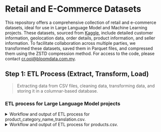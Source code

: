 # Retail and E-Commerce Datasets

This repository offers a comprehensive collection of retail and e-commerce datasets, ideal for use in Large Language Model and Machine Learning projects. These datasets, sourced from [Kaggle](https://www.kaggle.com/datasets/olistbr/brazilian-ecommerce), include detailed customer information, geolocation data, order details, product information, and seller information. To facilitate collaboration across multiple parties, we transformed these datasets, saved them in Parquet files, and compressed them using the ZSTD compression method. For access to the code, please contact cr.ooi@bloomdata.com.my.

## Step 1: ETL Process (Extract, Transform, Load)

> Extracting data from CSV files, cleaning data, transforming data, and storing it in a columnar-based database.

### ETL process for Large Language Model projects

<details>
<summary>
Workflow and output of ETL process for product_category_name_translation.csv.
</summary>

- Checking data type consistency, missing values, and duplicate values before processing.

  > The `product_category_name_translation.csv` file has no missing values and duplicate values across all the columns.
  
  > Even though there is no missing value found, there is a need to check further for data integrity.
  
  > Below is the summary of data types, missing, and duplicate values before processing.
  
  ```
  +---+-------------------------------+-----------+----------------+------------------+
  |   | Column                        | Data Type | Missing Values | Duplicate Values |
  +---+-------------------------------+-----------+----------------+------------------+
  | 0 | product_category_name         | object    | 0              | 0                |
  | 1 | product_category_name_english | object    | 0              | 0                |
  +---+-------------------------------+-----------+----------------+------------------+
  ```

- Checking and converting columns to object data type to enable replacement of empty strings, null values, and 'nan' values with 'Unknown'.

  > Column: `product_category_name` already in object data type.
  
  > Column: `product_category_name_english` already in object data type.

- Checking and replacing empty strings, null values, and 'nan' values in each object column with 'Unknown'.
  
  > No empty strings, null values, or 'nan' values found in column: `product_category_name`.
  
  > No empty strings, null values, or 'nan' values found in column: `product_category_name_english`.

- Checking and refining column: `product_category_name` for text with diacritics and special characters.
  
  > No text with diacritics and special characters found in column: `product_category_name`.

- Checking and refining column: `product_category_name_english` for text with diacritics and special characters.

  > No text with diacritics and special characters found in column: `product_category_name_english`.

- Since all the columns are unique and they will be merged with `products` table later, no further data transformation is needed.

- Below are the first 3 rows of the `product_category_name_translation` table after processing and storing in the database.

- The complete table is available in `product_category_name_translation.parquet`.

```
+---+------------------------+-------------------------------+
|   | product_category_name  | product_category_name_english |
+---+------------------------+-------------------------------+
| 0 | beleza_saude           | health_beauty                 |
| 1 | informatica_acessorios | computers_accessories         |
| 2 | automotivo             | auto                          |
+---+------------------------+-------------------------------+
```
</details>

<details>
<summary>
Workflow and output of ETL process for products.csv.
</summary>

- Checking data type consistency, missing values, and duplicate values before processing.

  > The `products.csv` file has some missing values and contains duplicate values in most of the columns.
  
  > Below is the summary of data types, missing, and duplicate values before processing.

  ```
  +---+----------------------------+-----------+----------------+------------------+
  |   | Column                     | Data Type | Missing Values | Duplicate Values |
  +---+----------------------------+-----------+----------------+------------------+
  | 0 | product_id                 | object    | 0              | 0                |
  | 1 | product_category_name      | object    | 610            | 32877            |
  | 2 | product_name_lenght        | float64   | 610            | 32884            |
  | 3 | product_description_lenght | float64   | 610            | 29990            |
  | 4 | product_photos_qty         | float64   | 610            | 32931            |
  | 5 | product_weight_g           | float64   | 2              | 30746            |
  | 6 | product_length_cm          | float64   | 2              | 32851            |
  | 7 | product_height_cm          | float64   | 2              | 32848            |
  | 8 | product_width_cm           | float64   | 2              | 32855            |
  +---+----------------------------+-----------+----------------+------------------+
  ```

- Merge `products` table with `product_category_name_translation` table to update product category names from Portugues to English.

- Checking data type consistency, missing values, and duplicate values after joining.

  > The merged DataFrame shows an increase in missing and duplicate values, particularly in the `product_category_name_english` column.
  
  > Below is the summary of data types, missing, and duplicate values after joining.

  ```
  +---+-------------------------------+-----------+----------------+------------------+
  |   | Column                        | Data Type | Missing Values | Duplicate Values |
  +---+-------------------------------+-----------+----------------+------------------+
  | 0 | product_id                    | object    | 0              | 0                |
  | 1 | product_category_name_english | object    | 623            | 32879            |
  | 2 | product_name_lenght           | float64   | 610            | 32884            |
  | 3 | product_description_lenght    | float64   | 610            | 29990            |
  | 4 | product_photos_qty            | float64   | 610            | 32931            |
  | 5 | product_weight_g              | float64   | 2              | 30746            |
  | 6 | product_length_cm             | float64   | 2              | 32851            |
  | 7 | product_height_cm             | float64   | 2              | 32848            |
  | 8 | product_width_cm              | float64   | 2              | 32855            |
  +---+-------------------------------+-----------+----------------+------------------+
  ```

- Checking and converting columns to object data type to enable replacement of empty strings, null values, and 'nan' values with 'Unknown'.
  
  > Column: `product_id` already in object data type.

  > Column: `product_category_name_english` already in object data type.

  > Converted column: `product_name_lenght` from float64 to object data type.

  > Converted column: `product_description_lenght` from float64 to object data type.

  > Converted column: `product_photos_qty` from float64 to object data type.

  > Converted column: `product_weight_g` from float64 to object data type.

  > Converted column: `product_length_cm` from float64 to object data type.

  > Converted column: `product_height_cm` from float64 to object data type.

  > Converted column: `product_width_cm` from float64 to object data type.

- Checking data type consistency, missing values, and duplicate values after converting data types.

  > The DataFrame now shows missing values only in the `product_category_name_english` column. Duplicate values remain the same.
  
  > There is a need to check further for data integrity.
  
  > Below is the summary of data types, missing, and duplicate values after converting data types.

  ```
  +---+-------------------------------+-----------+----------------+------------------+
  |   | Column                        | Data Type | Missing Values | Duplicate Values |
  +---+-------------------------------+-----------+----------------+------------------+
  | 0 | product_id                    | object    | 0              | 0                |
  | 1 | product_category_name_english | object    | 623            | 32879            |
  | 2 | product_name_lenght           | object    | 0              | 32884            |
  | 3 | product_description_lenght    | object    | 0              | 29990            |
  | 4 | product_photos_qty            | object    | 0              | 32931            |
  | 5 | product_weight_g              | object    | 0              | 30746            |
  | 6 | product_length_cm             | object    | 0              | 32851            |
  | 7 | product_height_cm             | object    | 0              | 32848            |
  | 8 | product_width_cm              | object    | 0              | 32855            |
  +---+-------------------------------+-----------+----------------+------------------+
  ```

- Checking and replacing empty strings, null values, and 'nan' values in each object column with 'Unknown'.

  > No empty strings, null values, or 'nan' values found in column: `product_id`.
  
  > Empty strings, null values, or 'nan' values found in column: `product_category_name_english`. Replaced with 'Unknown'.

  > Empty strings, null values, or 'nan' values found in column: `product_name_lenght`. Replaced with 'Unknown'.

  > Empty strings, null values, or 'nan' values found in column: `product_description_lenght`. Replaced with 'Unknown'.

  > Empty strings, null values, or 'nan' values found in column: `product_photos_qty`. Replaced with 'Unknown'.

  > Empty strings, null values, or 'nan' values found in column: `product_weight_g`. Replaced with 'Unknown'.

  > Empty strings, null values, or 'nan' values found in column: `product_length_cm`. Replaced with 'Unknown'.

  > Empty strings, null values, or 'nan' values found in column: `product_height_cm`. Replaced with 'Unknown'.

  > Empty strings, null values, or 'nan' values found in column: `product_width_cm`. Replaced with 'Unknown'.

- Checking and refining column: `product_id` for text with diacritics and special characters.

  > No text with diacritics and special characters found in column: `product_id`.

- Checking and refining column: `product_category_name_english` for text with diacritics and special characters.

  > No text with diacritics and special characters found in column: `product_category_name_english`.

- Checking and refining column: `product_name_lenght` for text with diacritics and special characters.

  > No text with diacritics and special characters found in column: `product_name_lenght`.

- Checking and refining column: `product_description_lenght` for text with diacritics and special characters.

  > No text with diacritics and special characters found in column: `product_description_lenght`.

- Checking and refining column: `product_photos_qty` for text with diacritics and special characters.

  > No text with diacritics and special characters found in column: `product_photos_qty`.

- Checking and refining column: `product_weight_g` for text with diacritics and special characters.

  > No text with diacritics and special characters found in column: `product_weight_g`.

- Checking and refining column: `product_length_cm` for text with diacritics and special characters.

  > No text with diacritics and special characters found in column: `product_length_cm`.

- Checking and refining column: `product_height_cm` for text with diacritics and special characters.

  > No text with diacritics and special characters found in column: `product_height_cm`.

- Checking and refining column: `product_width_cm` for text with diacritics and special characters.

  > No text with diacritics and special characters found in column: `product_width_cm`.

- Checking the validity of duplicate values

  > First 3 duplicate entries in column: `product_category_name_english`: ['baby', 'musical_instruments', 'furniture_decor'].

  > First 3 duplicate entries in column: `product_name_lenght`: ['56.0', '59.0', '56.0'].

  > First 3 duplicate entries in column: `product_description_lenght`: ['206.0', '509.0', '402.0'].

  > First 3 duplicate entries in column: `product_photos_qty`: ['1.0', '1.0', '1.0'].

  > First 3 duplicate entries in column: `product_weight_g`: ['600.0', '200.0', '400.0'].

  > First 3 duplicate entries in column: `product_length_cm`: ['16.0', '17.0', '17.0'].

  > First 3 duplicate entries in column: `product_height_cm`: ['10.0', '10.0', '7.0'].

  > First 3 duplicate entries in column: `product_width_cm`: ['17.0', '13.0', '17.0'].

- Checking data type consistency, missing values, and duplicate values after data cleaning.

  > The DataFrame now shows no missing values. Duplicate values remain the same.
  
  > The duplicate values are acceptable since they are valid in this case.
  
  > Below is the summary of data types, missing, and duplicate values after data cleaning.

  ```
  +---+-------------------------------+-----------+----------------+------------------+
  |   | Column                        | Data Type | Missing Values | Duplicate Values |
  +---+-------------------------------+-----------+----------------+------------------+
  | 0 | product_id                    | object    | 0              | 0                |
  | 1 | product_category_name_english | object    | 0              | 32879            |
  | 2 | product_name_lenght           | object    | 0              | 32884            |
  | 3 | product_description_lenght    | object    | 0              | 29990            |
  | 4 | product_photos_qty            | object    | 0              | 32931            |
  | 5 | product_weight_g              | object    | 0              | 30746            |
  | 6 | product_length_cm             | object    | 0              | 32851            |
  | 7 | product_height_cm             | object    | 0              | 32848            |
  | 8 | product_width_cm              | object    | 0              | 32855            |
  +---+-------------------------------+-----------+----------------+------------------+
  ```  
</details>
